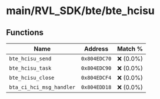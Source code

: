 # main/RVL_SDK/bte/bte_hcisu

## Functions

| Name | Address | Match % |
|------|---------|---------|
| `bte_hcisu_send` | `0x804EDC70` | :x: (0.0%) |
| `bte_hcisu_task` | `0x804EDC90` | :x: (0.0%) |
| `bte_hcisu_close` | `0x804EDCF4` | :x: (0.0%) |
| `bta_ci_hci_msg_handler` | `0x804EDD18` | :x: (0.0%) |